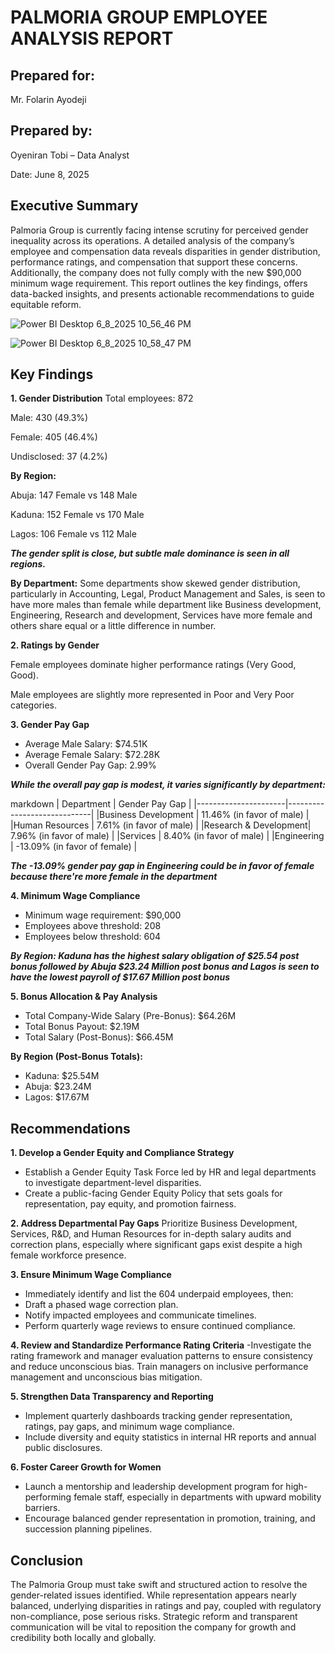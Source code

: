 # PALMORIA GROUP EMPLOYEE ANALYSIS REPORT
## Prepared for:
Mr. Folarin Ayodeji 

## Prepared by: 
Oyeniran Tobi – Data Analyst

Date: June 8, 2025

## Executive Summary
Palmoria Group is currently facing intense scrutiny for perceived gender inequality across its operations. A detailed analysis of the company’s employee and compensation data reveals disparities in gender distribution, performance ratings, and compensation that support these concerns. Additionally, the company does not fully comply with the new $90,000 minimum wage requirement. This report outlines the key findings, offers data-backed insights, and presents actionable recommendations to guide equitable reform.

![Power BI Desktop 6_8_2025 10_56_46 PM](https://github.com/user-attachments/assets/c4b93a9a-165b-4c7b-9ea9-52c1d3165c7b)

![Power BI Desktop 6_8_2025 10_58_47 PM](https://github.com/user-attachments/assets/2965e708-ee53-4091-b2ed-2296d06c4daa)


## Key Findings

**1. Gender Distribution**
Total employees: 872

Male: 430 (49.3%)

Female: 405 (46.4%)

Undisclosed: 37 (4.2%)

**By Region:**

Abuja: 147 Female vs 148 Male

Kaduna: 152 Female vs 170 Male

Lagos: 106 Female vs 112 Male

**_The gender split is close, but subtle male dominance is seen in all regions._**

**By Department:**
Some departments show skewed gender distribution, particularly in Accounting, Legal, Product Management and Sales, is seen to have more males than female while department like Business development, Engineering, Research and development, Services have more female and others share equal or a little difference in number.

**2. Ratings by Gender**

Female employees dominate higher performance ratings (Very Good, Good).

Male employees are slightly more represented in Poor and Very Poor categories.

**3. Gender Pay Gap**

- Average Male Salary: $74.51K
- Average Female Salary: $72.28K
- Overall Gender Pay Gap: 2.99%

**_While the overall pay gap is modest, it varies significantly by department:_**

markdown
|      Department      |         Gender Pay Gap      |
|----------------------|-----------------------------|
|Business Development  | 11.46% (in favor of male)   |
|Human Resources       | 7.61% (in favor of male)    |
|Research & Development| 7.96% (in favor of male)   |
|Services              | 8.40% (in favor of male)   |
|Engineering           | -13.09% (in favor of female)   |

**_The -13.09% gender pay gap in Engineering could be in favor of female because there're more female in the department_**

**4. Minimum Wage Compliance**
- Minimum wage requirement: $90,000
- Employees above threshold: 208
- Employees below threshold: 604

**_By Region: Kaduna has the highest salary obligation of $25.54 post bonus followed by Abuja $23.24 Million post bonus and Lagos is seen to have the lowest payroll of $17.67 Million post bonus_**

**5. Bonus Allocation & Pay Analysis**

- Total Company-Wide Salary (Pre-Bonus): $64.26M
-  Total Bonus Payout: $2.19M
-   Total Salary (Post-Bonus): $66.45M

**By Region (Post-Bonus Totals):**

- Kaduna: $25.54M
-  Abuja: $23.24M
-   Lagos: $17.67M

## Recommendations
**1. Develop a Gender Equity and Compliance Strategy**
- Establish a Gender Equity Task Force led by HR and legal departments to investigate department-level disparities.
- Create a public-facing Gender Equity Policy that sets goals for representation, pay equity, and promotion fairness.

**2. Address Departmental Pay Gaps**
Prioritize Business Development, Services, R&D, and Human Resources for in-depth salary audits and correction plans, especially where significant gaps exist despite a high female workforce presence.

**3. Ensure Minimum Wage Compliance**
- Immediately identify and list the 604 underpaid employees, then:
- Draft a phased wage correction plan.
- Notify impacted employees and communicate timelines.
- Perform quarterly wage reviews to ensure continued compliance.

**4. Review and Standardize Performance Rating Criteria**
-Investigate the rating framework and manager evaluation patterns to ensure consistency and reduce unconscious bias.
Train managers on inclusive performance management and unconscious bias mitigation.

**5. Strengthen Data Transparency and Reporting**
- Implement quarterly dashboards tracking gender representation, ratings, pay gaps, and minimum wage compliance.
- Include diversity and equity statistics in internal HR reports and annual public disclosures.

**6. Foster Career Growth for Women**
- Launch a mentorship and leadership development program for high-performing female staff, especially in departments with upward mobility barriers.
- Encourage balanced gender representation in promotion, training, and succession planning pipelines.

## Conclusion
The Palmoria Group must take swift and structured action to resolve the gender-related issues identified. While representation appears nearly balanced, underlying disparities in ratings and pay, coupled with regulatory non-compliance, pose serious risks. Strategic reform and transparent communication will be vital to reposition the company for growth and credibility both locally and globally.















